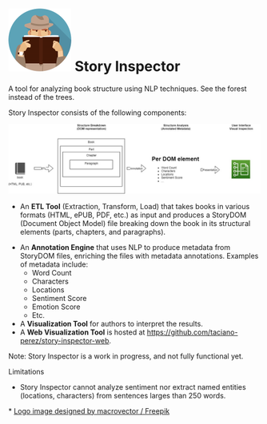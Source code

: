 #  ![Story Inspector](documentation/images/logo-small.png) Story Inspector
A tool for analyzing book structure using NLP techniques. See the forest instead of the trees.

Story Inspector consists of the following components:

![Components of Story Inspector](documentation/images/architecture_overview.jpg)

- An **ETL Tool** (Extraction, Transform, Load) that takes books in various formats (HTML, ePUB, PDF, etc.) as input and produces a StoryDOM (Document Object Model) file breaking down the book in its structural elements (parts, chapters, and paragraphs).
* An **Annotation Engine** that uses NLP to produce metadata from StoryDOM files, enriching the files with metadata annotations. Examples of metadata include:
    * Word Count
    * Characters
    * Locations
    * Sentiment Score
    * Emotion Score
    * Etc.
* A **Visualization Tool** for authors to interpret the results.
* A **Web Visualization Tool** is hosted at https://github.com/taciano-perez/story-inspector-web.
  
Note: Story Inspector is a work in progress, and not fully functional yet.

Limitations
- Story Inspector cannot analyze sentiment nor extract named entities (locations, characters) from sentences larges than 250 words.

\* [Logo image designed by macrovector / Freepik](http://www.freepik.com)
